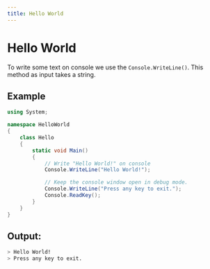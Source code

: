 ```yaml
---
title: Hello World
---
```


# Hello World

To write some text on console we use the `Console.WriteLine()`. This method as input takes a string.

## Example
```csharp
using System;

namespace HelloWorld
{
    class Hello
    {
        static void Main()
        {
            // Write "Hello World!" on console
            Console.WriteLine("Hello World!");

            // Keep the console window open in debug mode.
            Console.WriteLine("Press any key to exit.");
            Console.ReadKey();
        }
    }
}

```

## Output:
```sh
> Hello World!
> Press any key to exit.
```
